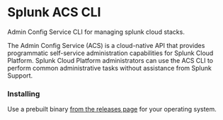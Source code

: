 # Splunk ACS CLI
Admin Config Service CLI for managing splunk cloud stacks.

The Admin Config Service (ACS) is a cloud-native API that provides programmatic self-service administration capabilities for Splunk Cloud Platform.
Splunk Cloud Platform administrators can use the ACS CLI to perform common administrative tasks without assistance from Splunk Support.

### Installing

Use a prebuilt binary [from the releases page](https://github.com/splunk/acs-cli/releases) for your operating system.
